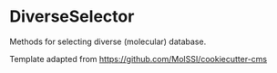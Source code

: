 # DiverseSelector
Methods for selecting diverse (molecular) database.

Template adapted from https://github.com/MolSSI/cookiecutter-cms
